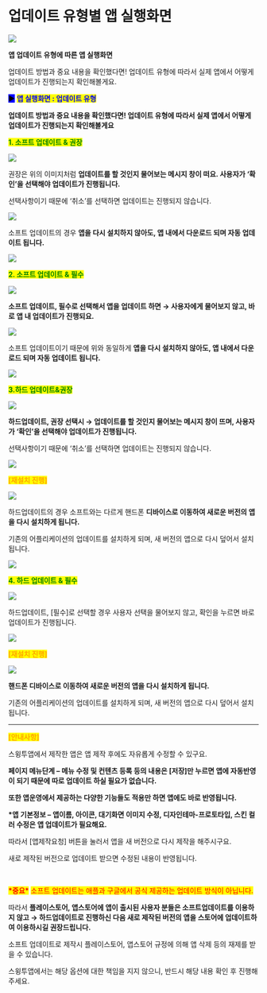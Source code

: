 # 업데이트 유형별 앱 실행화면

![](https://wp.swing2app.co.kr/wp-content/uploads/2018/09/%EC%95%B1%EC%97%85%EB%8D%B0%EC%9D%B4%ED%8A%B8%EC%95%B1%EC%8B%A4%ED%96%89.png)

**앱 업데이트 유형에 따른 앱 실행화면**

업데이트 방법과 중요 내용을 확인했다면!  업데이트 유형에 따라서 실제 앱에서 어떻게 업데이트가 진행되는지 확인해볼게요.



<mark style="background-color:blue;">**▶**</mark> <mark style="color:blue;">**앱 실행화면 : 업데이트 유형**</mark>

**업데이트 방법과 중요 내용을 확인했다면! 업데이트 유형에 따라서 실제 앱에서 어떻게 업데이트가 진행되는지 확인해볼게요**



<mark style="color:green;">**1. 소프트 업데이트 & 권장**</mark>

![](https://wp.swing2app.co.kr/wp-content/uploads/2018/09/%EC%97%85%EB%8D%B0%EC%9D%B4%ED%8A%B8%EC%9C%A0%ED%98%951-1.png)

권장은 위의 이미지처럼 **업데이트를 할 것인지 물어보는 메시지 창이 떠요. 사용자가 ‘확인’을 선택해야 업데이트가 진행됩니다.**

선택사항이기 때문에 ‘취소’를 선택하면 업데이트는 진행되지 않습니다.



![](https://wp.swing2app.co.kr/wp-content/uploads/2018/09/%EC%97%85%EB%8D%B0%EC%9D%B4%ED%8A%B8%EC%9C%A0%ED%98%956-1.png)

소프트 업데이트의 경우 **앱을 다시 설치하지 않아도, 앱 내에서 다운로드 되며 자동 업데이트 됩니다.**

![](https://wp.swing2app.co.kr/wp-content/uploads/2018/09/%EC%A4%841.png)

<mark style="color:green;">**2. 소프트 업데이트 & 필수**</mark>

![](https://wp.swing2app.co.kr/wp-content/uploads/2018/09/%EC%97%85%EB%8D%B0%EC%9D%B4%ED%8A%B8%EC%9C%A0%ED%98%952-1.png)

**소프트 업데이트, 필수로 선택해서 앱을 업데이트 하면 → 사용자에게 물어보지 않고, 바로 앱 내 업데이트가 진행되요.**



![](https://wp.swing2app.co.kr/wp-content/uploads/2018/09/%EC%97%85%EB%8D%B0%EC%9D%B4%ED%8A%B8%EC%9C%A0%ED%98%956-1.png)

소프트 업데이트이기 때문에 위와 동일하게 **앱을 다시 설치하지 않아도, 앱 내에서 다운로드 되며 자동 업데이트 됩니다.**

![](https://wp.swing2app.co.kr/wp-content/uploads/2018/09/%EC%A4%841.png)

<mark style="color:green;">**3.하드 업데이트&권장**</mark>

![](https://wp.swing2app.co.kr/wp-content/uploads/2018/09/%EC%97%85%EB%8D%B0%EC%9D%B4%ED%8A%B8%EC%9C%A0%ED%98%953-1.png)

**하드업데이트, 권장 선택시 →  업데이트를 할 것인지 물어보는 메시지 창이 뜨며, 사용자가 ‘확인’을 선택해야 업데이트가 진행됩니다.**

선택사항이기 때문에 ‘취소’를 선택하면 업데이트는 진행되지 않습니다.

![](https://wp.swing2app.co.kr/wp-content/uploads/2018/09/%ED%99%94%EC%82%B4%ED%91%9C-2.png)

<mark style="color:orange;">**\[재설치 진행]**</mark>

![](https://wp.swing2app.co.kr/wp-content/uploads/2018/09/%EC%97%85%EB%8D%B0%EC%9D%B4%ED%8A%B8%EC%9C%A0%ED%98%9511.png)

하드업데이트의 경우 소프트와는 다르게 핸드폰 **디바이스로 이동하여 새로운 버전의 앱을 다시 설치하게 됩니다.**

기존의 어플리케이션의 업데이트를 설치하게 되며, 새 버전의 앱으로 다시 덮어서 설치됩니다.

![](https://wp.swing2app.co.kr/wp-content/uploads/2018/09/%EC%A4%841.png)

<mark style="color:green;">**4. 하드 업데이트 & 필수**</mark>

![](https://wp.swing2app.co.kr/wp-content/uploads/2018/09/%EC%97%85%EB%8D%B0%EC%9D%B4%ED%8A%B8%EC%9C%A0%ED%98%954-1.png)

하드업데이트, \[필수]로 선택할 경우 사용자 선택을 물어보지 않고, 확인을 누르면 바로 업데이트가 진행됩니다.

![](https://wp.swing2app.co.kr/wp-content/uploads/2018/09/%ED%99%94%EC%82%B4%ED%91%9C-2.png)

<mark style="color:orange;">**\[재설치 진행]**</mark>

![](https://wp.swing2app.co.kr/wp-content/uploads/2018/09/%EC%97%85%EB%8D%B0%EC%9D%B4%ED%8A%B8%EC%9C%A0%ED%98%9511.png)

**핸드폰 디바이스로 이동하여 새로운 버전의 앱을 다시 설치하게 됩니다.**

기존의 어플리케이션의 업데이트를 설치하게 되며, 새 버전의 앱으로 다시 덮어서 설치됩니다.

***

<mark style="color:orange;">**\[안내사항]**</mark>

스윙투앱에서 제작한 앱은 앱 제작 후에도 자유롭게 수정할 수 있구요.

**페이지 메뉴단계 – 메뉴 수정 및 컨텐츠 등록 등의 내용은 \[저장]만 누르면 앱에 자동반영이 되기 때문에 따로 업데이트 하실 필요가 없습니다.**

**또한 앱운영에서 제공하는 다양한 기능들도 적용만 하면 앱에도 바로 반영됩니다.**

**\*앱 기본정보 – 앱이름, 아이콘, 대기화면 이미지 수정, 디자인테마-프로토타입, 스킨 컬러 수정은 앱 업데이트가 필요해요.**

따라서 \[앱제작요청] 버튼을 눌러서 앱을 새 버전으로 다시 제작을 해주시구요.

새로 제작된 버전으로 업데이트 받으면 수정된 내용이 반영됩니다.

​

<mark style="color:red;">**\*중요\***</mark> <mark style="color:red;"></mark><mark style="color:red;">소프트 업데이트는 애플과 구글에서 공식 제공하는 업데이트 방식이 아닙니다.</mark>

따라서 **플레이스토어, 앱스토어에 앱이 출시된 사용자 분들은 소프트업데이트를 이용하지 않고 → 하드업데이트로 진행하신 다음 새로 제작된 버전의 앱을 스토어에 업데이트하여 이용하시길 권장드립니다.**

소프트 업데이트로 제작시 플레이스토어, 앱스토어 규정에 의해 앱 삭제 등의 재제를 받을 수 있습니다.

스윙투앱에서는 해당 옵션에 대한 책임을 지지 않으니, 반드시 해당 내용 확인 후 진행해주세요.
